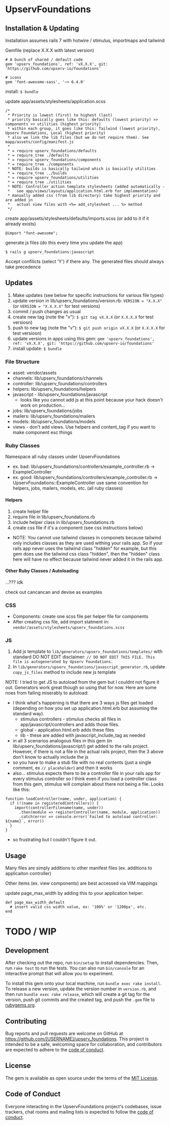 # UpservFoundations

## Installation & Updating
Installation assumes rails 7 with hotwire / stimulus, importmaps and tailwind
 
Gemfile (replace X.X.X with latest version)
```
# A bunch of shared / default code
gem 'upserv_foundations', ref: 'vX.X.X', git: 'https://github.com/upserv-io/foundations'

# icons
gem 'font-awesome-sass', '~> 6.4.0'
```
install: `$ bundle`

update app/assets/stylesheets/application.scss

```
/*   
 * Priority is lowest (first) to highest (last)
 * priority basically goes like this: defaults (lowest priority) >> components >> utilities (highest priority)
 * within each group, it goes like this: Tailwind (lowest priority), Upserv Foundations, Local (highest priority)
 * also we link the lib files (but we do not require them). See mapp/assets/config/manifest.js
 *
 * = require upserv_foundations/defaults
 * = require_tree ./defaults
 * = require upserv_foundations/components
 * = require_tree ./components
 * NOTE: builds is basically tailwind which is basically utilities
 * = require_tree ../builds
 * = require upserv_foundations/utilities
 * = require_tree ./utilities
 * NOTE: Controller action template stylesheets (added automatically -
 *   see app/views/layouts/application.html.erb for implementation)
 * manually added css (from lib directory) take highest priority and are added in
 *   actual view files with <%= add_stylesheet ... %> method
 */
```

create app/assets/stylesheets/defaults/imports.scss (or add to it if it already exists)
```
@import "font-awesome";
```
generate js files (do this every time you update the app) 
```
$ rails g upserv_foundations:javascript
```
Accept confilicts (select 'Y') if there any. The generated files should always take precedence
## Updates
1. Make updates (see below for specific instructions for various file types)
2. update version in lib/upserv_foundations/version.rb: `VERSION = "X.X.X"` (or `VERSION = "X.X.X.X"` for test versions) 
3. commit / push changes as usual
4. create new tag (note the "v"): `$ git tag vX.X.X` (or `X.X.X.X` for test versiosn)
5. push to new tag (note the "v"): `$ git push origin vX.X.X` (or `X.X.X.X` for test versiosn)
6. update versions in apps using this gem: `gem 'upserv_foundations', ref: 'vX.X.X', git: 'https://github.com/upserv-io/foundations'`
7. install update: `$ bundle`

### File Structure
- asset: vendor/assets
- channels: lib/upserv_foundations/channels
- controller: lib/upserv_foundations/controllers
- helpers: lib/upserv_foundations/helpers
- javascript - lib/upserv_foundations/javascript
  - looks like you cannot add js at this point because your hack doesn't work on production...
- jobs: lib/upserv_foundations/jobs
- mailers: lib/upserv_foundations/mailers
- models: lib/upserv_foundations/models
- views - don't add views. Use helpers and content_tag if you want to make component esc things

### Ruby Classes
Namespace all ruby classes under UpservFoundations
- ex. bad:  lib/upserv_foundations/controllers/example_controller.rb -> ExampleController
- ex. good:  lib/upserv_foundations/controllers/example_controller.rb -> UpservFoundations::ExampleController
use same convention for helpers, jobs, mailers, models, etc. (all ruby classes)

#### Helpers
1. create helper file 
1. require file in lib/upserv_foundations.rb
1. include helper class in lib/upserv_foundations.rb
1. create css file if it's a component (see css instructions below)
  - NOTE: You cannot use tailwind classes in componets because tailwind only includes classes as they are used withing your rails app. So if your rails app never uses the tailwind class "hidden" for example, but this gem does use the tailwind css class "hidden", then the "hidden" class here will have no effect because tailwind never added it in the rails app.

#### Other Ruby Classes / Autoloading
...??? idk

check out cancancan and devise as examples

### CSS
- Components: create one scss file per helper file for components
- After creating css file, add import statment in: `vendor/assets/stylesheets/upserv_foundations.scss`

### JS
1. Add js template to `lib/generators/upserv_foundations/templates/` with standard DO NOT EDIT disclaimer: `// DO NOT EDIT THIS FILE. This file is autogenerated by Upserv Foundations.`
1. In `lib/generators/upserv_foundations/javascript_generator.rb`, update `copy_js_files` method to include new js template 

NOTE: I tried to get JS to autoload from the gem but I couldnt not figure it out. Generators work great though so using that for now. Here are some noes from failing miserably to autoload:
- I think what's happening is that there are 3 ways js files get loaded (depending on how you set up application.html.erb but assuming the standard way).
  - stimulus controllers - stimulus checks all files in app/javascript/controllers and adds those files.
  - global - application.html.erb adds these files
  - lib - these are added with javascript_include_tag as needed
- in all 3 scenarios analogous files in this gem (in lib/upserv_foundations/javascript/) get added to the rails project. However, if there is not a file in the actual rails project, then the 3 above don't know to actually include the js
- so you have to make a stub file with no real contents (just a single comment, ex `// placeholder`) and then it works
- also... stimulus expects there to be a controller file in your rails app for every stimulus controller so I think even if you load a controller class from this gem, stimulus will complain about there not being a file. Looks like this:
```
function loadController(name, under, application) {
  if (!(name in registeredControllers)) {
    import(controllerFilename(name, under))
      .then(module => registerController(name, module, application))
      .catch(error => console.error(`Failed to autoload controller: ${name}`, error))
  }
}
```
- so frustrating but I couldn't figure it out.
  

## Usage

Many files are simply additions to other manifest files (ex. additions to applicaiton controller)

Other items (ex. view components) are best accessed via VIM mappings

update page_max_width by adding this to your application helper:
```
def page_max_width_default
  # insert valid css width value, ex: '100%' or '1200px', etc.
end
```

# TODO / WIP

## Development

After checking out the repo, run `bin/setup` to install dependencies. Then, run `rake test` to run the tests. You can also run `bin/console` for an interactive prompt that will allow you to experiment.

To install this gem onto your local machine, run `bundle exec rake install`. To release a new version, update the version number in `version.rb`, and then run `bundle exec rake release`, which will create a git tag for the version, push git commits and the created tag, and push the `.gem` file to [rubygems.org](https://rubygems.org).

## Contributing

Bug reports and pull requests are welcome on GitHub at https://github.com/[USERNAME]/upserv_foundations. This project is intended to be a safe, welcoming space for collaboration, and contributors are expected to adhere to the [code of conduct](https://github.com/[USERNAME]/upserv_foundations/blob/master/CODE_OF_CONDUCT.md).

## License

The gem is available as open source under the terms of the [MIT License](https://opensource.org/licenses/MIT).

## Code of Conduct

Everyone interacting in the UpservFoundations project's codebases, issue trackers, chat rooms and mailing lists is expected to follow the [code of conduct](https://github.com/[USERNAME]/upserv_foundations/blob/master/CODE_OF_CONDUCT.md).
